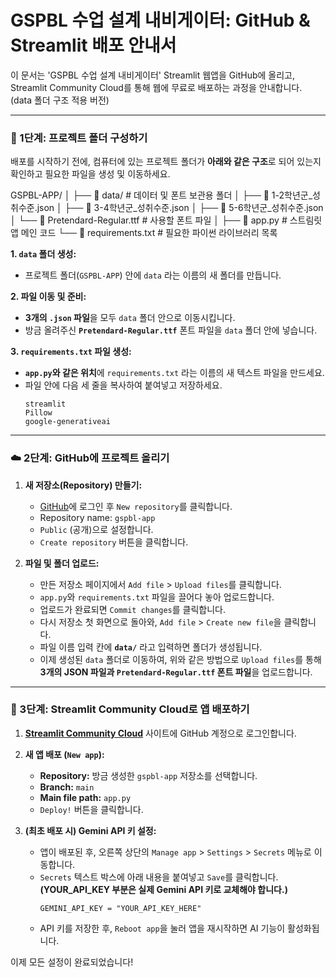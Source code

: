 # GSPBL 수업 설계 내비게이터: GitHub & Streamlit 배포 안내서

이 문서는 'GSPBL 수업 설계 내비게이터' Streamlit 웹앱을 GitHub에 올리고, Streamlit Community Cloud를 통해 웹에 무료로 배포하는 과정을 안내합니다. (data 폴더 구조 적용 버전)

---

### 📂 1단계: 프로젝트 폴더 구성하기

배포를 시작하기 전에, 컴퓨터에 있는 프로젝트 폴더가 **아래와 같은 구조**로 되어 있는지 확인하고 필요한 파일을 생성 및 이동하세요.


GSPBL-APP/
│
├── 📁 data/                    # 데이터 및 폰트 보관용 폴더
│   ├── 📄 1-2학년군_성취수준.json
│   ├── 📄 3-4학년군_성취수준.json
│   ├── 📄 5-6학년군_성취수준.json
│   └── 📄 Pretendard-Regular.ttf  # 사용할 폰트 파일
│
├── 📄 app.py                   # 스트림릿 앱 메인 코드
└── 📄 requirements.txt         # 필요한 파이썬 라이브러리 목록


**1. `data` 폴더 생성:**
   - 프로젝트 폴더(`GSPBL-APP`) 안에 `data` 라는 이름의 새 폴더를 만듭니다.

**2. 파일 이동 및 준비:**
   - **3개의 `.json` 파일**을 모두 `data` 폴더 안으로 이동시킵니다.
   - 방금 올려주신 **`Pretendard-Regular.ttf`** 폰트 파일을 `data` 폴더 안에 넣습니다.

**3. `requirements.txt` 파일 생성:**
   - **`app.py`와 같은 위치**에 `requirements.txt` 라는 이름의 새 텍스트 파일을 만드세요.
   - 파일 안에 다음 세 줄을 복사하여 붙여넣고 저장하세요.
     ```
     streamlit
     Pillow
     google-generativeai
     ```

---

### ☁️ 2단계: GitHub에 프로젝트 올리기

1.  **새 저장소(Repository) 만들기:**
    * [GitHub](https://github.com/)에 로그인 후 `New repository`를 클릭합니다.
    * Repository name: `gspbl-app`
    * `Public` (공개)으로 설정합니다.
    * `Create repository` 버튼을 클릭합니다.

2.  **파일 및 폴더 업로드:**
    * 만든 저장소 페이지에서 `Add file` > `Upload files`를 클릭합니다.
    * `app.py`와 `requirements.txt` 파일을 끌어다 놓아 업로드합니다.
    * 업로드가 완료되면 `Commit changes`를 클릭합니다.
    * 다시 저장소 첫 화면으로 돌아와, `Add file` > `Create new file`을 클릭합니다.
    * 파일 이름 입력 칸에 **`data/`** 라고 입력하면 폴더가 생성됩니다.
    * 이제 생성된 `data` 폴더로 이동하여, 위와 같은 방법으로 `Upload files`를 통해 **3개의 JSON 파일과 `Pretendard-Regular.ttf` 폰트 파일**을 업로드합니다.

---

### 🚀 3단계: Streamlit Community Cloud로 앱 배포하기

1.  **[Streamlit Community Cloud](https://share.streamlit.io/)** 사이트에 GitHub 계정으로 로그인합니다.

2.  **새 앱 배포 (`New app`):**
    * **Repository:** 방금 생성한 `gspbl-app` 저장소를 선택합니다.
    * **Branch:** `main`
    * **Main file path:** `app.py`
    * `Deploy!` 버튼을 클릭합니다.

3.  **(최초 배포 시) Gemini API 키 설정:**
    * 앱이 배포된 후, 오른쪽 상단의 `Manage app` > `Settings` > `Secrets` 메뉴로 이동합니다.
    * `Secrets` 텍스트 박스에 아래 내용을 붙여넣고 `Save`를 클릭합니다. **(YOUR_API_KEY 부분은 실제 Gemini API 키로 교체해야 합니다.)**
      ```
      GEMINI_API_KEY = "YOUR_API_KEY_HERE"
      ```
    * API 키를 저장한 후, `Reboot app`을 눌러 앱을 재시작하면 AI 기능이 활성화됩니다.

이제 모든 설정이 완료되었습니다!
